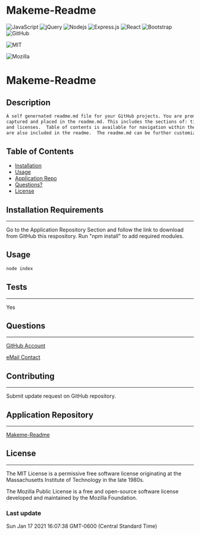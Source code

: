 # Makeme-Readme
<img alt="JavaScript" src="https://img.shields.io/badge/javascript%20-%23323330.svg?&style=for-the-badge&logo=javascript&logoColor=%23F7DF1E"/>
<img alt="jQuery" src="https://img.shields.io/badge/jquery%20-%230769AD.svg?&style=for-the-badge&logo=jquery&logoColor=white"/>
 <img alt="Nodejs" src="https://img.shields.io/badge/-Nodejs-43853d?style=flat-square&logo=Node.js&logoColor=white" />
 <img alt="Express.js" src="https://img.shields.io/badge/express.js%20-%23404d59.svg?&style=for-the-badge"/>
 <img alt="React" src="https://img.shields.io/badge/react%20-%2320232a.svg?&style=for-the-badge&logo=react&logoColor=%2361DAFB"/>
 <img alt="Bootstrap" src="https://img.shields.io/badge/bootstrap%20-%23563D7C.svg?&style=for-the-badge&logo=bootstrap&logoColor=white"/>
 <img alt="GitHub" src="https://img.shields.io/badge/github%20-%23121011.svg?&style=for-the-badge&logo=github&logoColor=white"/>

 

![MIT](https://img.shields.io/badge/License-MIT-yellow.svg)

![Mozilla](https://img.shields.io/badge/License-MPL%202.0-brightgreen.svg)


# Makeme-Readme


## Description
```md
A self genernated readme.md file for your GitHub projects. You are prompted for some basic information that is 
captured and placed in the readme.md. This includes the sections of: title, description, installation, usage, 
and licenses.  Table of contents is available for navigation within the readme.md. Links and email addresses 
are also included in the readme.  The readme.md can be further customized for specific applicaitons.  
```

## Table of Contents

- [Installation](#installation-requirements)
- [Usage](#usage)
- [Application Repo](#application-repository)
- [Questions?](#questions)
- [License](#license)


## Installation Requirements
---
Go to the Application Repository Section and follow the link to download from GitHub this respository. Run &quot;npm install&quot; to add required modules.


## Usage
```md
node index
```


## Tests
---
Yes


## Questions
---
[GitHub Account](https://github.com/bootcampdev)


<p><a href="mailto:kimberleyheuer@hotmail.com">eMail Contact</a></p>


## Contributing
---
Submit update request on GitHub repository.


## Application Repository
---
[Makeme-Readme](https://bootcampdev.github.io/makeme-readme/)

## License
---
The MIT License is a permissive free software license originating at the Massachusetts Institute of Technology in the late 1980s.

The Mozilla Public License is a free and open-source software license developed and maintained by the Mozilla Foundation.


### Last update

Sun Jan 17 2021 16:07:38 GMT-0600 (Central Standard Time)